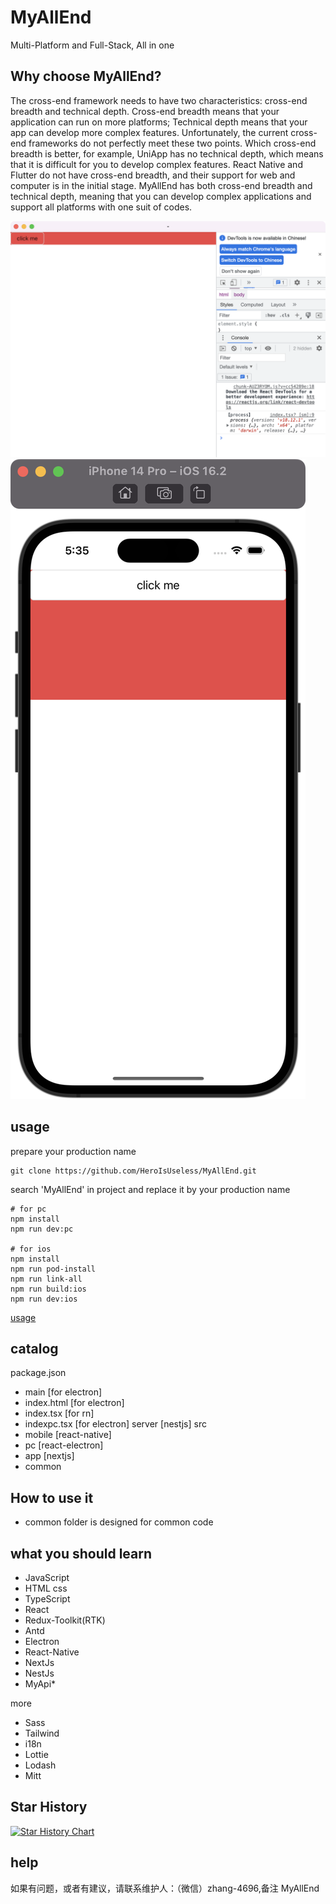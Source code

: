 # MyAllEnd

Multi-Platform and Full-Stack, All in one

## Why choose MyAllEnd?
The cross-end framework needs to have two characteristics: cross-end breadth and technical depth. Cross-end breadth means that your application can run on more platforms; Technical depth means that your app can develop more complex features. Unfortunately, the current cross-end frameworks do not perfectly meet these two points. Which cross-end breadth is better, for example, UniApp has no technical depth, which means that it is difficult for you to develop complex features. React Native and Flutter do not have cross-end breadth, and their support for web and computer is in the initial stage. MyAllEnd has both cross-end breadth and technical depth, meaning that you can develop complex applications and support all platforms with one suit of codes.

![pc](./document/pc.png)
![mobile](./document/mobile.png)

## usage
prepare your production name
```
git clone https://github.com/HeroIsUseless/MyAllEnd.git
```
search 'MyAllEnd' in project and replace it by your production name
```
# for pc
npm install
npm run dev:pc

# for ios
npm install
npm run pod-install
npm run link-all
npm run build:ios
npm run dev:ios
```

[usage](https://github.com/HeroIsUseless/MyAllEnd/blob/master/document/%E6%95%99%E7%A8%8B.md)
## catalog
package.json
- main [for electron]
- index.html [for electron]
- index.tsx [for rn]
- indexpc.tsx [for electron]
server [nestjs]
src
- mobile [react-native]
- pc [react-electron]
- app [nextjs]
- common

## How to use it
* common folder is designed for common code

## what you should learn

* JavaScript
* HTML css
* TypeScript
* React
* Redux-Toolkit(RTK)
* Antd
* Electron
* React-Native
* NextJs
* NestJs
* MyApi*

more
* Sass
* Tailwind
* i18n
* Lottie
* Lodash 
* Mitt 

## Star History

[![Star History Chart](https://api.star-history.com/svg?repos=HeroIsUseless/MyAllEnd&type=Date)](https://star-history.com/#HeroIsUseless/MyAllEnd&Date)

## help
如果有问题，或者有建议，请联系维护人：（微信）zhang-4696,备注 MyAllEnd
